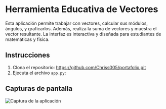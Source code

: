 # Herramienta Educativa de Vectores

Esta aplicación permite trabajar con vectores, calcular sus módulos, ángulos, y graficarlos. Además, realiza la suma de vectores y muestra el vector resultante. La interfaz es interactiva y diseñada para estudiantes de matemáticas y física.

## Instrucciones

1. Clona el repositorio: https://github.com/Chriss005/portafolio.git
2. Ejecuta el archivo `app.py`:

## Capturas de pantalla

![Captura de la aplicación](screenshot.png)
